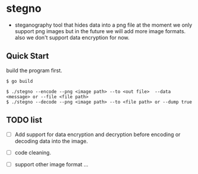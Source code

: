 # stegno

- steganography tool that hides data into a png file at the moment we only
  support png images but in the future we will add more image formats. also we
don't support data encryption for now.



## Quick Start

build the program first.
```console
$ go build
```

```console
$ ./stegno --encode --png <image path> --to <out file>  --data <message> or --file <file path>
$ ./stegno --decode --png <image path> --to <file path> or --dump true
```


## TODO list

- [ ] Add support for data encryption and decryption before encoding or
  decoding data into the image.

- [ ] code cleaning.

- [ ] support other image format ...

